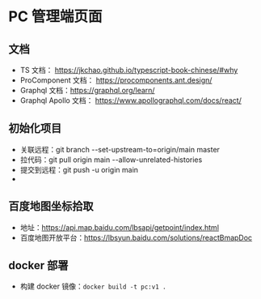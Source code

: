 # PC 管理端页面

## 文档
- TS 文档： https://jkchao.github.io/typescript-book-chinese/#why
- ProComponent 文档： https://procomponents.ant.design/
- Graphql 文档：https://graphql.org/learn/
- Graphql Apollo 文档： https://www.apollographql.com/docs/react/

## 初始化项目
- 关联远程：git branch --set-upstream-to=origin/main master
- 拉代码：git pull origin main --allow-unrelated-histories
- 提交到远程：git push -u origin main
- 

## 百度地图坐标拾取
- 地址：https://api.map.baidu.com/lbsapi/getpoint/index.html
- 百度地图开放平台：https://lbsyun.baidu.com/solutions/reactBmapDoc

## docker 部署
- 构建 docker 镜像：`docker build -t pc:v1 .`
